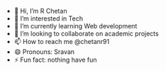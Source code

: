 - 👋 Hi, I’m R Chetan
- 👀 I’m interested in Tech
- 🌱 I’m currently learning Web development
- 💞️ I’m looking to collaborate on academic projects
- 📫 How to reach me @chetanr91
- 😄 Pronouns: Sravan
- ⚡ Fun fact: nothing have fun

<!---
chetanr91/chetanr91 is a ✨ special ✨ repository because its `README.md` (this file) appears on your GitHub profile.
You can click the Preview link to take a look at your changes.
--->
